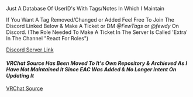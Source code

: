 Just A Database Of UserID's With Tags/Notes In Which I Maintain

If You Want A Tag Removed/Changed or Added Feel Free To Join The Discord Linked Below & Make A Ticket or DM *@FewTags* or *@fewdy* On Discord.
(The Role Needed To Make A Ticket In The Server Is Called 'Extra' In The Channel "React For Roles")

[Discord Server Link](https://discord.gg/A4QwEZJY6f)

#### *VRChat Source Has Been Moved To It's Own Repository & Archieved As I Have Not Maintained It Since EAC Was Added & No Longer Intent On Updating It*
[VRChat Source](https://github.com/Fewdys/FewTags-VRC-Source)
